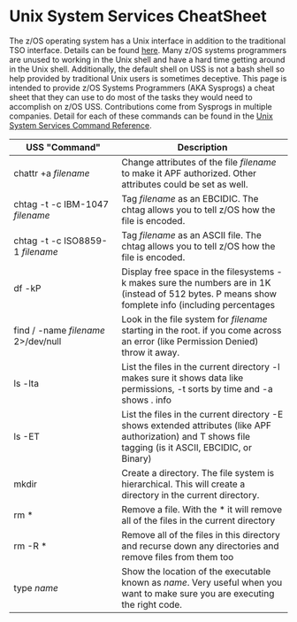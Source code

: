 # Unix System Services CheatSheet
The z/OS operating system has a Unix interface in addition to the traditional TSO interface. Details can be found [here](https://en.wikipedia.org/wiki/UNIX_System_Services). Many z/OS systems programmers are unused to working in the Unix shell and have a hard time getting around in the Unix shell. Additionally, the default shell on USS is not a bash shell so help provided by traditional Unix users is sometimes deceptive. This page is intended to provide z/OS Systems Programmers (AKA Sysprogs) a cheat sheet that they can use to do most of the tasks they would need to accomplish on z/OS USS. Contributions come from Sysprogs in multiple companies. Detail for each of these commands can be found in the [Unix System Services Command Reference](https://www-01.ibm.com/servers/resourcelink/svc00100.nsf/pages/zOSV2R3SA232280/$file/bpxa500_v2r3.pdf).



| USS "Command" | Description                                                                                                                                   |
|---------------|-----------------------------------------------------------------------------------------------------------------------------------------------|
|<img width="400"/> chattr +a *filename*| Change attributes of the file *filename* to make it APF authorized. Other attributes could be set as well.|
| chtag -t -c IBM-1047 *filename*| Tag *filename* as an EBCIDIC. The chtag allows you to tell z/OS how the file is encoded.|
| chtag -t -c ISO8859-1 *filename* | Tag *filename* as an ASCII file. The chtag allows you to tell z/OS how the file is encoded.|
| df -kP | Display free space in the filesystems -k makes sure the numbers are in 1K (instead of 512 bytes. P means show fomplete info (including percentages |
|find / -name *filename* 2>/dev/null| Look in the file system for *filename* starting in the root. if you come across an error (like Permission Denied) throw it away. |
| ls -lta | List the files in the current directory -l makes sure it shows data like permissions, -t sorts by time and -a shows . info|
| ls -ET | List the files in the current directory -E shows extended attributes (like APF authorization) and T shows file tagging (is it ASCII, EBCIDIC, or Binary)|
| mkdir | Create a directory. The file system is hierarchical. This will create a directory in the current directory. |
| rm * | Remove a file. With the * it will remove all of the files in the current directory |
| rm -R * | Remove all of the files in this directory and recurse down any directories and remove files from them too|
| type *name* | Show the location of the executable known as *name*. Very useful when you want to make sure you are executing the right code.|
